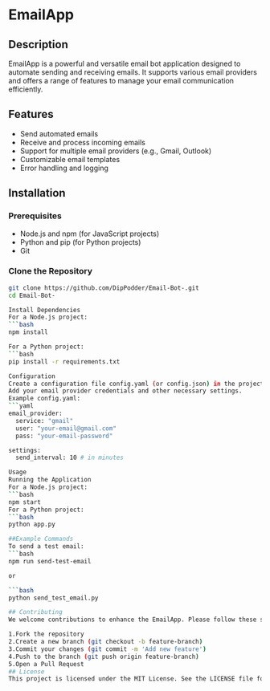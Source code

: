 # EmailApp

## Description
EmailApp is a powerful and versatile email bot application designed to automate sending and receiving emails. It supports various email providers and offers a range of features to manage your email communication efficiently.

## Features
- Send automated emails
- Receive and process incoming emails
- Support for multiple email providers (e.g., Gmail, Outlook)
- Customizable email templates
- Error handling and logging

## Installation

### Prerequisites
- Node.js and npm (for JavaScript projects)
- Python and pip (for Python projects)
- Git

### Clone the Repository
```bash
git clone https://github.com/DipPodder/Email-Bot-.git
cd Email-Bot-

Install Dependencies
For a Node.js project:
```bash
npm install

For a Python project:
```bash
pip install -r requirements.txt

Configuration
Create a configuration file config.yaml (or config.json) in the project root directory.
Add your email provider credentials and other necessary settings.
Example config.yaml:
```yaml
email_provider:
  service: "gmail"
  user: "your-email@gmail.com"
  pass: "your-email-password"

settings:
  send_interval: 10 # in minutes

Usage
Running the Application
For a Node.js project:
```bash
npm start
For a Python project:
```bash
python app.py

##Example Commands
To send a test email:
```bash
npm run send-test-email

or

```bash
python send_test_email.py

## Contributing
We welcome contributions to enhance the EmailApp. Please follow these steps:

1.Fork the repository
2.Create a new branch (git checkout -b feature-branch)
3.Commit your changes (git commit -m 'Add new feature')
4.Push to the branch (git push origin feature-branch)
5.Open a Pull Request
## License
This project is licensed under the MIT License. See the LICENSE file for details.



